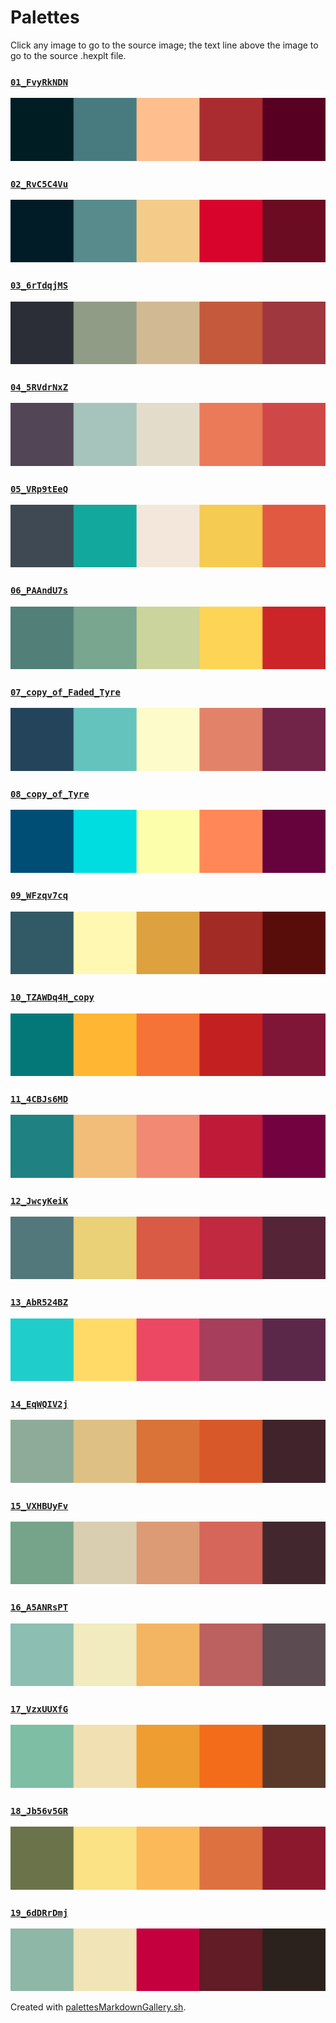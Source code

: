 # Palettes

Click any image to go to the source image; the text line above the image to go to the source .hexplt file.

### [`01_FvyRkNDN`](01_FvyRkNDN.hexplt)

[ ![01_FvyRkNDN.png](01_FvyRkNDN.png) ](01_FvyRkNDN.png)

### [`02_RvC5C4Vu`](02_RvC5C4Vu.hexplt)

[ ![02_RvC5C4Vu.png](02_RvC5C4Vu.png) ](02_RvC5C4Vu.png)

### [`03_6rTdqjMS`](03_6rTdqjMS.hexplt)

[ ![03_6rTdqjMS.png](03_6rTdqjMS.png) ](03_6rTdqjMS.png)

### [`04_5RVdrNxZ`](04_5RVdrNxZ.hexplt)

[ ![04_5RVdrNxZ.png](04_5RVdrNxZ.png) ](04_5RVdrNxZ.png)

### [`05_VRp9tEeQ`](05_VRp9tEeQ.hexplt)

[ ![05_VRp9tEeQ.png](05_VRp9tEeQ.png) ](05_VRp9tEeQ.png)

### [`06_PAAndU7s`](06_PAAndU7s.hexplt)

[ ![06_PAAndU7s.png](06_PAAndU7s.png) ](06_PAAndU7s.png)

### [`07_copy_of_Faded_Tyre`](07_copy_of_Faded_Tyre.hexplt)

[ ![07_copy_of_Faded_Tyre.png](07_copy_of_Faded_Tyre.png) ](07_copy_of_Faded_Tyre.png)

### [`08_copy_of_Tyre`](08_copy_of_Tyre.hexplt)

[ ![08_copy_of_Tyre.png](08_copy_of_Tyre.png) ](08_copy_of_Tyre.png)

### [`09_WFzqv7cq`](09_WFzqv7cq.hexplt)

[ ![09_WFzqv7cq.png](09_WFzqv7cq.png) ](09_WFzqv7cq.png)

### [`10_TZAWDq4H_copy`](10_TZAWDq4H_copy.hexplt)

[ ![10_TZAWDq4H_copy.png](10_TZAWDq4H_copy.png) ](10_TZAWDq4H_copy.png)

### [`11_4CBJs6MD`](11_4CBJs6MD.hexplt)

[ ![11_4CBJs6MD.png](11_4CBJs6MD.png) ](11_4CBJs6MD.png)

### [`12_JwcyKeiK`](12_JwcyKeiK.hexplt)

[ ![12_JwcyKeiK.png](12_JwcyKeiK.png) ](12_JwcyKeiK.png)

### [`13_AbR524BZ`](13_AbR524BZ.hexplt)

[ ![13_AbR524BZ.png](13_AbR524BZ.png) ](13_AbR524BZ.png)

### [`14_EqWQIV2j`](14_EqWQIV2j.hexplt)

[ ![14_EqWQIV2j.png](14_EqWQIV2j.png) ](14_EqWQIV2j.png)

### [`15_VXHBUyFv`](15_VXHBUyFv.hexplt)

[ ![15_VXHBUyFv.png](15_VXHBUyFv.png) ](15_VXHBUyFv.png)

### [`16_A5ANRsPT`](16_A5ANRsPT.hexplt)

[ ![16_A5ANRsPT.png](16_A5ANRsPT.png) ](16_A5ANRsPT.png)

### [`17_VzxUUXfG`](17_VzxUUXfG.hexplt)

[ ![17_VzxUUXfG.png](17_VzxUUXfG.png) ](17_VzxUUXfG.png)

### [`18_Jb56v5GR`](18_Jb56v5GR.hexplt)

[ ![18_Jb56v5GR.png](18_Jb56v5GR.png) ](18_Jb56v5GR.png)

### [`19_6dDRrDmj`](19_6dDRrDmj.hexplt)

[ ![19_6dDRrDmj.png](19_6dDRrDmj.png) ](19_6dDRrDmj.png)

Created with [palettesMarkdownGallery.sh](https://github.com/earthbound19/_ebDev/blob/master/scripts/imgAndVideo/palettesMarkdownGallery.sh).